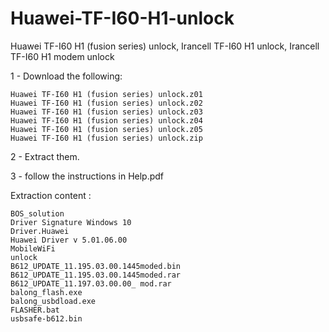 # Huawei-TF-I60-H1-unlock
Huawei TF-I60 H1 (fusion series) unlock, Irancell TF-I60 H1 unlock, Irancell TF-I60 H1 modem unlock

1 - Download the following:

	Huawei TF-I60 H1 (fusion series) unlock.z01
	Huawei TF-I60 H1 (fusion series) unlock.z02
	Huawei TF-I60 H1 (fusion series) unlock.z03
	Huawei TF-I60 H1 (fusion series) unlock.z04
	Huawei TF-I60 H1 (fusion series) unlock.z05
	Huawei TF-I60 H1 (fusion series) unlock.zip

2 - Extract them.

3 - follow the instructions in Help.pdf


Extraction content : 

	BOS_solution
	Driver Signature Windows 10
	Driver.Huawei
	Huawei Driver v 5.01.06.00
	MobileWiFi
	unlock
	B612_UPDATE_11.195.03.00.1445moded.bin
	B612_UPDATE_11.195.03.00.1445moded.rar
	B612_UPDATE_11.197.03.00.00_ mod.rar
	balong_flash.exe
	balong_usbdload.exe
	FLASHER.bat
	usbsafe-b612.bin

